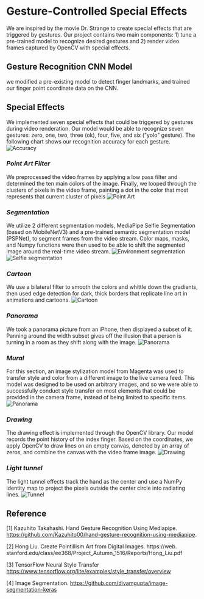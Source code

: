 # Gesture-Controlled Special Effects

We are inspired by the movie Dr. Strange to create special effects that are triggered by gestures. Our project contains two main components: 1) tune a pre-trained model to recognize desired gestures and 2) render video frames captured by OpenCV with special effects.

## Gesture Recognition CNN Model
we modified a pre-existing model to detect finger landmarks, and trained our finger point coordinate data on the CNN. 


## Special Effects
We implemented seven special effects that could be triggered by gestures during video renderation. Our model would be able to recognize seven gestures: zero, one, two, three (ok), four, five, and six ("yolo" gesture). The following chart shows our recognition accuracy for each gesture.
![Accuracy](assets/accuracy.png)

### *Point Art Filter*

We preprocessed the video frames by applying a low pass filter and determined the ten main colors of the image. Finally, we looped through the clusters of pixels in the video frame, painting a dot in the color that most represents that current cluster of pixels 
![Point Art](assets/point.png)

### *Segmentation*

We utilize 2 different segmentation models, MediaPipe Selfie Segmentation (based on MobileNetV3) and a pre-trained semantic segmentation model (PSPNet), to segment frames from the video stream. Color maps, masks, and Numpy functions were then used to be able to shift the segmented image around the real-time video stream.
![Environment segmentation](assets/environment_segmentation.png)
![Selfie segmentation](assets/selfie_seg.png)

### *Cartoon*

We use a bilateral filter to smooth the colors and whittle down the gradients, then used edge detection for dark, thick borders that replicate line art in animations and cartoons. 
![Cartoon](assets/cartoon.png)

### *Panorama*

We took a panorama picture from an iPhone, then displayed a subset of it. Panning around the width subset gives off the illusion that a person is turning in a room as they shift along with the image. 
![Panorama](assets/panorama.png)

### *Mural*

For this section, an image stylization model from Magenta was used to transfer style and color from a different image to the live camera feed. This model was designed to be used on arbitrary images, and so we were able to successfully conduct style transfer on most elements that could be provided in the camera frame, instead of being limited to specific items. 
![Panorama](assets/mural.png)

### *Drawing*

The drawing effect is implemented through the OpenCV library. Our model records the point history of the index finger. Based on the coordinates, we apply OpenCV to draw lines on an empty canvas, denoted by an array of zeros, and combine the canvas with the video frame image. 
![Drawing](assets/draw.png)

### *Light tunnel*

The light tunnel effects track the hand as the center and use a NumPy identity map to project the pixels outside the center circle into radiating lines.
![Tunnel](assets/tunnel.png)


## Reference
[1] Kazuhito Takahashi. Hand Gesture Recognition Using Mediapipe. https://github.com/Kazuhito00/hand-gesture-recognition-using-mediapipe. 

[2] Hong Liu. Create Pointillism Art from Digital Images. https://web.
stanford.edu/class/ee368/Project_Autumn_1516/Reports/Hong_Liu.pdf

[3] TensorFlow Neural Style Transfer
https://www.tensorflow.org/lite/examples/style_transfer/overview

[4] Image Segmentation. https://github.com/divamgupta/image-segmentation-keras